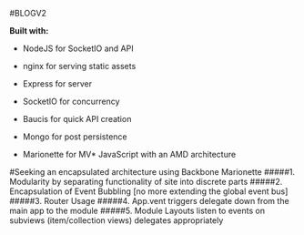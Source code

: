 #BLOGV2

**Built with:**

* NodeJS for SocketIO and API

* nginx for serving static assets

* Express for server

* SocketIO for concurrency

* Baucis for quick API creation

* Mongo for post persistence

* Marionette for MV* JavaScript with an AMD architecture

#Seeking an encapsulated architecture using Backbone Marionette
#####1. Modularity by separating functionality of site into discrete parts
#####2. Encapsulation of Event Bubbling [no more extending the global event bus]
#####3. Router Usage
#####4. App.vent triggers delegate down from the main app to the module
#####5. Module Layouts listen to events on subviews (item/collection views) delegates appropriately